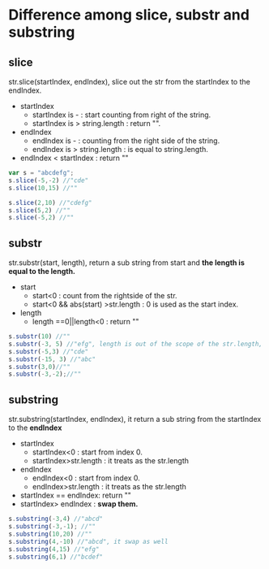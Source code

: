 # Difference among slice, substr and substring

## slice
str.slice(startIndex, endIndex), slice out the str from the startIndex to the endIndex.
- startIndex
  - startIndex is - : start counting from right of the string. 
  - startIndex is > string.length : return "". 
- endIndex
  - endIndex is - : counting from the right side of the string. 
  - endIndex is > string.length : is equal to string.length.
- endIndex < startIndex : return ""
```js
var s = "abcdefg";
s.slice(-5,-2) //"cde"
s.slice(10,15) //""

s.slice(2,10) //"cdefg"
s.slice(5,2) //""
s.slice(-5,2) //""
```

## substr
str.substr(start, length), return a sub string from start and **the length is equal to the length.**
- start
  - start<0 : count from the rightside of the str.
  - start<0 && abs(start) >str.length : 0 is used as the start index.
- length
  - length ==0||length<0 : return ""
```js
s.substr(10) //""
s.substr(-3, 5) //"efg", length is out of the scope of the str.length, take is as the last index of the str
s.substr(-5,3) //"cde"
s.substr(-15, 3) //"abc"
s.substr(3,0)//""
s.substr(-3,-2);//""
```

## substring
str.substring(startIndex, endIndex), it return a sub string from the startIndex to the **endIndex**
- startIndex
  - startIndex<0 : start from index 0.
  - startIndex>str.length : it treats as the str.length
- endIndex
  - endIndex<0 : start from index 0.
  - endIndex>str.length : it treats as the str.length 
- startIndex == endIndex: return ""
- startIndex> endIndex : **swap them.**
```js
s.substring(-3,4) //"abcd"
s.substring(-3,-1); //""
s.substring(10,20) //""
s.substring(4,-10) //"abcd", it swap as well
s.substring(4,15) //"efg"
s.substring(6,1) //"bcdef"
```

